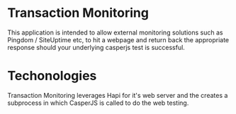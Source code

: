 Transaction Monitoring
======================

This application is intended to allow external monitoring solutions such as Pingdom / SiteUptime etc, to hit a webpage and return back the appropriate response should your underlying casperjs test is successful.

Techonologies
============
Transaction Monitoring leverages Hapi for it's web server and the creates a subprocess in which CasperJS is called to do the web testing.
